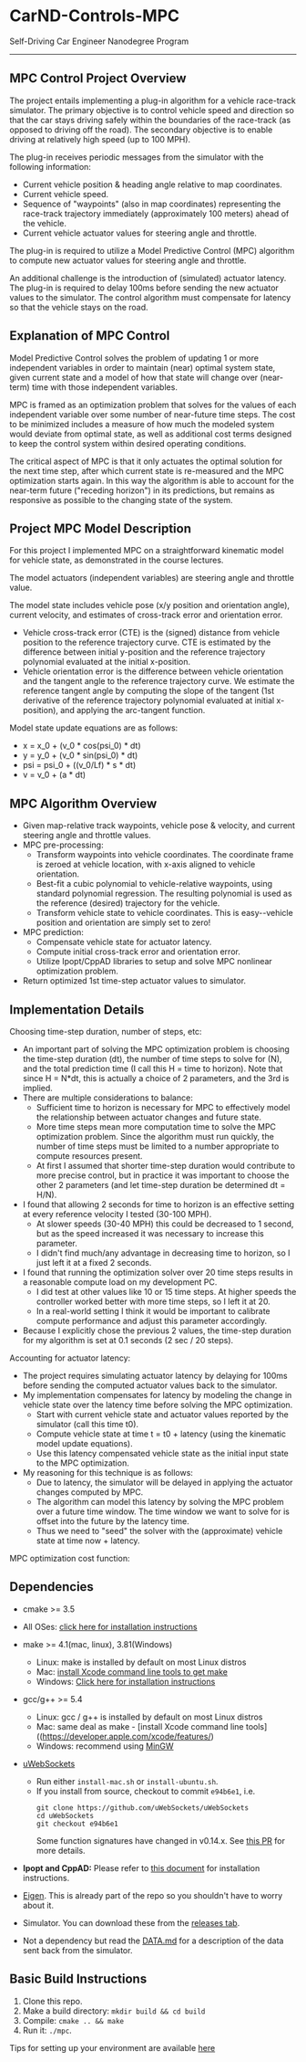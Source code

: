 # CarND-Controls-MPC
Self-Driving Car Engineer Nanodegree Program

---

## MPC Control Project Overview

The project entails implementing a plug-in algorithm for a vehicle race-track simulator. The primary objective is to control vehicle speed and direction so that the car stays driving safely within the boundaries of the race-track (as opposed to driving off the road). The secondary objective is to enable driving at relatively high speed (up to 100 MPH).

The plug-in receives periodic messages from the simulator with the following information:
  * Current vehicle position & heading angle relative to map coordinates.
  * Current vehicle speed.
  * Sequence of "waypoints" (also in map coordinates) representing the race-track trajectory immediately (approximately 100 meters) ahead of the vehicle.
  * Current vehicle actuator values for steering angle and throttle.

The plug-in is required to utilize a Model Predictive Control (MPC) algorithm to compute new actuator values for steering angle and throttle.

An additional challenge is the introduction of (simulated) actuator latency. The plug-in is required to delay 100ms before sending the new actuator values to the simulator. The control algorithm must compensate for latency so that the vehicle stays on the road.

## Explanation of MPC Control

Model Predictive Control solves the problem of updating 1 or more independent variables in order to maintain (near) optimal system state, given current state and a model of how that state will change over (near-term) time with those independent variables.

MPC is framed as an optimization problem that solves for the values of each independent variable over some number of near-future time steps. The cost to be minimized includes a measure of how much the modeled system would deviate from optimal state, as well as additional cost terms designed to keep the control system within desired operating conditions.

The critical aspect of MPC is that it only actuates the optimal solution for the next time step, after which current state is re-measured and the MPC optimization starts again. In this way the algorithm is able to account for the near-term future ("receding horizon") in its predictions, but remains as responsive as possible to the changing state of the system.

## Project MPC Model Description

For this project I implemented MPC on a straightforward kinematic model for vehicle state, as demonstrated in the course lectures.

The model actuators (independent variables) are steering angle and throttle value.

The model state includes vehicle pose (x/y position and orientation angle), current velocity, and estimates of cross-track error and orientation error.
  * Vehicle cross-track error (CTE) is the (signed) distance from vehicle position to the reference trajectory curve. CTE is estimated by the difference between initial y-position and the reference trajectory polynomial evaluated at the initial x-position.
  * Vehicle orientation error is the difference between vehicle orientation and the tangent angle to the reference trajectory curve. We estimate the reference tangent angle by computing the slope of the tangent (1st derivative of the reference trajectory polynomial evaluated at initial x-position), and applying the arc-tangent function.

Model state update equations are as follows:
  * x = x_0 + (v_0 * cos(psi_0) * dt)
  * y = y_0 + (v_0 * sin(psi_0) * dt)
  * psi = psi_0 + ((v_0/Lf) * s * dt)
  * v = v_0 + (a * dt)

## MPC Algorithm Overview

  * Given map-relative track waypoints, vehicle pose & velocity, and current steering angle and throttle values.
  * MPC pre-processing:
    + Transform waypoints into vehicle coordinates. The coordinate frame is zeroed at vehicle location, with x-axis aligned to vehicle orientation.
    + Best-fit a cubic polynomial to vehicle-relative waypoints, using standard polynomial regression. The resulting polynomial is used as the reference (desired) trajectory for the vehicle.
    + Transform vehicle state to vehicle coordinates. This is easy--vehicle position and orientation are simply set to zero!
  * MPC prediction:
    + Compensate vehicle state for actuator latency.
    + Compute initial cross-track error and orientation error.
    + Utilize Ipopt/CppAD libraries to setup and solve MPC nonlinear optimization problem.
  * Return optimized 1st time-step actuator values to simulator.
    
## Implementation Details

Choosing time-step duration, number of steps, etc:
  * An important part of solving the MPC optimization problem is choosing the time-step duration (dt), the number of time steps to solve for (N), and the total prediction time (I call this H = time to horizon). Note that since H = N*dt, this is actually a choice of 2 parameters, and the 3rd is implied.
  * There are multiple considerations to balance:
    - Sufficient time to horizon is necessary for MPC to effectively model the relationship between actuator changes and future state.
    - More time steps mean more computation time to solve the MPC optimization problem. Since the algorithm must run quickly, the number of time steps must be limited to a number appropriate to compute resources present.
    - At first I assumed that shorter time-step duration would contribute to more precise control, but in practice it was important to choose the other 2 parameters (and let time-step duration be determined dt = H/N).
  * I found that allowing 2 seconds for time to horizon is an effective setting at every reference velocity I tested (30-100 MPH).
    - At slower speeds (30-40 MPH) this could be decreased to 1 second, but as the speed increased it was necessary to increase this parameter.
    - I didn't find much/any advantage in decreasing time to horizon, so I just left it at a fixed 2 seconds.
  * I found that running the optimization solver over 20 time steps results in a reasonable compute load on my development PC.
    - I did test at other values like 10 or 15 time steps. At higher speeds the controller worked better with more time steps, so I left it at 20.
    - In a real-world setting I think it would be important to calibrate compute performance and adjust this parameter accordingly.
  * Because I explicitly chose the previous 2 values, the time-step duration for my algorithm is set at 0.1 seconds (2 sec / 20 steps).

Accounting for actuator latency:
  * The project requires simulating actuator latency by delaying for 100ms before sending the computed actuator values back to the simulator.
  * My implementation compensates for latency by modeling the change in vehicle state over the latency time before solving the MPC optimization.
    - Start with current vehicle state and actuator values reported by the simulator (call this time t0).
    - Compute vehicle state at time t = t0 + latency (using the kinematic model update equations).
    - Use this latency compensated vehicle state as the initial input state to the MPC optimization.
  * My reasoning for this technique is as follows:
    - Due to latency, the simulator will be delayed in applying the actuator changes computed by MPC.
    - The algorithm can model this latency by solving the MPC problem over a future time window. The time window we want to solve for is offset into the future by the latency time. 
    - Thus we need to "seed" the solver with the (approximate) vehicle state at time now + latency.

MPC optimization cost function:

## Dependencies

* cmake >= 3.5
 * All OSes: [click here for installation instructions](https://cmake.org/install/)
* make >= 4.1(mac, linux), 3.81(Windows)
  * Linux: make is installed by default on most Linux distros
  * Mac: [install Xcode command line tools to get make](https://developer.apple.com/xcode/features/)
  * Windows: [Click here for installation instructions](http://gnuwin32.sourceforge.net/packages/make.htm)
* gcc/g++ >= 5.4
  * Linux: gcc / g++ is installed by default on most Linux distros
  * Mac: same deal as make - [install Xcode command line tools]((https://developer.apple.com/xcode/features/)
  * Windows: recommend using [MinGW](http://www.mingw.org/)
* [uWebSockets](https://github.com/uWebSockets/uWebSockets)
  * Run either `install-mac.sh` or `install-ubuntu.sh`.
  * If you install from source, checkout to commit `e94b6e1`, i.e.
    ```
    git clone https://github.com/uWebSockets/uWebSockets
    cd uWebSockets
    git checkout e94b6e1
    ```
    Some function signatures have changed in v0.14.x. See [this PR](https://github.com/udacity/CarND-MPC-Project/pull/3) for more details.

* **Ipopt and CppAD:** Please refer to [this document](https://github.com/udacity/CarND-MPC-Project/blob/master/install_Ipopt_CppAD.md) for installation instructions.
* [Eigen](http://eigen.tuxfamily.org/index.php?title=Main_Page). This is already part of the repo so you shouldn't have to worry about it.
* Simulator. You can download these from the [releases tab](https://github.com/udacity/self-driving-car-sim/releases).
* Not a dependency but read the [DATA.md](./DATA.md) for a description of the data sent back from the simulator.


## Basic Build Instructions

1. Clone this repo.
2. Make a build directory: `mkdir build && cd build`
3. Compile: `cmake .. && make`
4. Run it: `./mpc`.

Tips for setting up your environment are available [here](https://classroom.udacity.com/nanodegrees/nd013/parts/40f38239-66b6-46ec-ae68-03afd8a601c8/modules/0949fca6-b379-42af-a919-ee50aa304e6a/lessons/f758c44c-5e40-4e01-93b5-1a82aa4e044f/concepts/23d376c7-0195-4276-bdf0-e02f1f3c665d)
